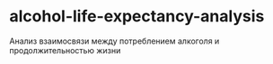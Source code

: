 # alcohol-life-expectancy-analysis
Анализ взаимосвязи между потреблением алкоголя и продолжительностью жизни
